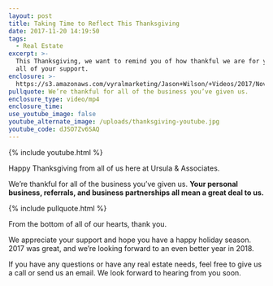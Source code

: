 ```yaml
---
layout: post
title: Taking Time to Reflect This Thanksgiving
date: 2017-11-20 14:19:50
tags:
  - Real Estate
excerpt: >-
  This Thanksgiving, we want to remind you of how thankful we are for you and
  all of your support.
enclosure: >-
  https://s3.amazonaws.com/vyralmarketing/Jason+Wilson/+Videos/2017/November/Woodstock%252C+GA+Real+Estate+Agent-+Taking+Time+to+Reflect+This+Thanksgiving.mp4
pullquote: We’re thankful for all of the business you’ve given us.
enclosure_type: video/mp4
enclosure_time:
use_youtube_image: false
youtube_alternate_image: /uploads/thanksgiving-youtube.jpg
youtube_code: dJSO7Zv6SAQ
---
```



{% include youtube.html %}

Happy Thanksgiving from all of us here at Ursula & Associates.

We’re thankful for all of the business you’ve given us. **Your personal business, referrals, and business partnerships all mean a great deal to us.**

{% include pullquote.html %}

From the bottom of all of our hearts, thank you.

We appreciate your support and hope you have a happy holiday season. 2017 was great, and we’re looking forward to an even better year in 2018.

If you have any questions or have any real estate needs, feel free to give us a call or send us an email. We look forward to hearing from you soon.